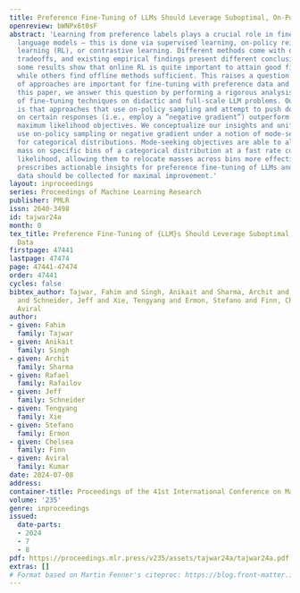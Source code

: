 ```yaml
---
title: Preference Fine-Tuning of LLMs Should Leverage Suboptimal, On-Policy Data
openreview: bWNPx6t0sF
abstract: 'Learning from preference labels plays a crucial role in fine-tuning large
  language models — this is done via supervised learning, on-policy reinforcement
  learning (RL), or contrastive learning. Different methods come with different implementation
  tradeoffs, and existing empirical findings present different conclusions, for instance,
  some results show that online RL is quite important to attain good fine-tuning results,
  while others find offline methods sufficient. This raises a question: <b>what kind
  of approaches are important for fine-tuning with preference data and why?</b> In
  this paper, we answer this question by performing a rigorous analysis of a number
  of fine-tuning techniques on didactic and full-scale LLM problems. Our main finding
  is that approaches that use on-policy sampling and attempt to push down the likelihood
  on certain responses (i.e., employ a ”negative gradient”) outperform offline and
  maximum likelihood objectives. We conceptualize our insights and unify methods that
  use on-policy sampling or negative gradient under a notion of mode-seeking objectives
  for categorical distributions. Mode-seeking objectives are able to alter probability
  mass on specific bins of a categorical distribution at a fast rate compared to maximum
  likelihood, allowing them to relocate masses across bins more effectively. Our analysis
  prescribes actionable insights for preference fine-tuning of LLMs and informs how
  data should be collected for maximal improvement.'
layout: inproceedings
series: Proceedings of Machine Learning Research
publisher: PMLR
issn: 2640-3498
id: tajwar24a
month: 0
tex_title: Preference Fine-Tuning of {LLM}s Should Leverage Suboptimal, On-Policy
  Data
firstpage: 47441
lastpage: 47474
page: 47441-47474
order: 47441
cycles: false
bibtex_author: Tajwar, Fahim and Singh, Anikait and Sharma, Archit and Rafailov, Rafael
  and Schneider, Jeff and Xie, Tengyang and Ermon, Stefano and Finn, Chelsea and Kumar,
  Aviral
author:
- given: Fahim
  family: Tajwar
- given: Anikait
  family: Singh
- given: Archit
  family: Sharma
- given: Rafael
  family: Rafailov
- given: Jeff
  family: Schneider
- given: Tengyang
  family: Xie
- given: Stefano
  family: Ermon
- given: Chelsea
  family: Finn
- given: Aviral
  family: Kumar
date: 2024-07-08
address:
container-title: Proceedings of the 41st International Conference on Machine Learning
volume: '235'
genre: inproceedings
issued:
  date-parts:
  - 2024
  - 7
  - 8
pdf: https://proceedings.mlr.press/v235/assets/tajwar24a/tajwar24a.pdf
extras: []
# Format based on Martin Fenner's citeproc: https://blog.front-matter.io/posts/citeproc-yaml-for-bibliographies/
---
```

